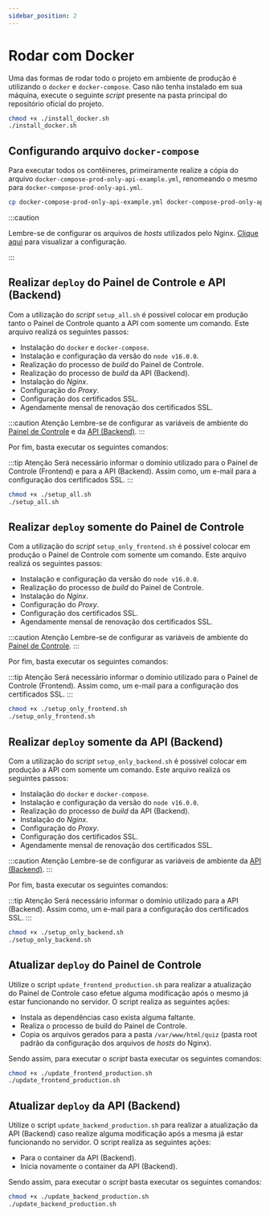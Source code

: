 ```yaml
---
sidebar_position: 2
---
```


# Rodar com Docker

Uma das formas de rodar todo o projeto em ambiente de produção é utilizando o `docker` e `docker-compose`. Caso não tenha instalado em sua máquina, execute o seguinte _script_ presente na pasta principal do repositório oficial do projeto.

```bash title="install_docker.sh"
chmod +x ./install_docker.sh
./install_docker.sh
```

## Configurando arquivo `docker-compose`

Para executar todos os contêineres, primeiramente realize a cópia do arquivo `docker-compose-prod-only-api-example.yml`, renomeando o mesmo para `docker-compose-prod-only-api.yml`.

```bash
cp docker-compose-prod-only-api-example.yml docker-compose-prod-only-api.yml
```

:::caution

Lembre-se de configurar os arquivos de _hosts_ utilizados pelo Nginx. [Clique aqui](./config_nginx.md) para visualizar a configuração.

:::

## Realizar `deploy` do Painel de Controle e API (Backend)

Com a utilização do _script_ `setup_all.sh` é possivel colocar em produção tanto o Painel de Controle quanto a API com somente um comando. Este arquivo realizá os seguintes passos:

- Instalação do `docker` e `docker-compose`.
- Instalação e configuração da versão do `node v16.0.0`.
- Realização do processo de _build_ do Painel de Controle.
- Realização do processo de _build_ da API (Backend).
- Instalação do _Nginx_.
- Configuração do _Proxy_.
- Configuração dos certificados SSL.
- Agendamente mensal de renovação dos certificados SSL.

:::caution Atenção
Lembre-se de configurar as variáveis de ambiente do [Painel de Controle](../environment_variables/frontend.md) e da [API (Backend)](../environment_variables/backend.md).
:::

Por fim, basta executar os seguintes comandos:

:::tip Atenção
Será necessário informar o domínio utilizado para o Painel de Controle (Frontend) e para a API (Backend). Assim como, um e-mail para a configuração dos certificados SSL.
:::

```bash title="setup_all.sh"
chmod +x ./setup_all.sh
./setup_all.sh
```

## Realizar `deploy` somente do Painel de Controle

Com a utilização do _script_ `setup_only_frontend.sh` é possivel colocar em produção o Painel de Controle com somente um comando. Este arquivo realizá os seguintes passos:

- Instalação e configuração da versão do `node v16.0.0`.
- Realização do processo de _build_ do Painel de Controle.
- Instalação do _Nginx_.
- Configuração do _Proxy_.
- Configuração dos certificados SSL.
- Agendamente mensal de renovação dos certificados SSL.

:::caution Atenção
Lembre-se de configurar as variáveis de ambiente do [Painel de Controle](../environment_variables/frontend.md).
:::

Por fim, basta executar os seguintes comandos:

:::tip Atenção
Será necessário informar o domínio utilizado para o Painel de Controle (Frontend). Assim como, um e-mail para a configuração dos certificados SSL.
:::

```bash title="setup_only_frontend.sh"
chmod +x ./setup_only_frontend.sh
./setup_only_frontend.sh
```

## Realizar `deploy` somente da API (Backend)

Com a utilização do _script_ `setup_only_backend.sh` é possivel colocar em produção a API com somente um comando. Este arquivo realizá os seguintes passos:

- Instalação do `docker` e `docker-compose`.
- Instalação e configuração da versão do `node v16.0.0`.
- Realização do processo de _build_ da API (Backend).
- Instalação do _Nginx_.
- Configuração do _Proxy_.
- Configuração dos certificados SSL.
- Agendamente mensal de renovação dos certificados SSL.

:::caution Atenção
Lembre-se de configurar as variáveis de ambiente da [API (Backend)](../environment_variables/backend.md).
:::

Por fim, basta executar os seguintes comandos:

:::tip Atenção
Será necessário informar o domínio utilizado para a API (Backend). Assim como, um e-mail para a configuração dos certificados SSL.
:::

```bash title="setup_only_backend.sh"
chmod +x ./setup_only_backend.sh
./setup_only_backend.sh
```

## Atualizar `deploy` do Painel de Controle

Utilize o script `update_frontend_production.sh` para realizar a atualização do Painel de Controle caso efetue alguma modificação após o mesmo já estar funcionando no servidor. O script realiza as seguintes ações:

- Instala as dependências caso exista alguma faltante.
- Realiza o processo de build do Painel de Controle.
- Copia os arquivos gerados para a pasta `/var/www/html/quiz` (pasta root padrão da configuração dos arquivos de _hosts_ do Nginx).

Sendo assim, para executar o _script_ basta executar os seguintes comandos:

```bash
chmod +x ./update_frontend_production.sh
./update_frontend_production.sh
```

## Atualizar `deploy` da API (Backend)

Utilize o script `update_backend_production.sh` para realizar a atualização da API (Backend) caso realize alguma modificação após a mesma já estar funcionando no servidor. O script realiza as seguintes ações:

- Para o container da API (Backend).
- Inicia novamente o container da API (Backend).

Sendo assim, para executar o _script_ basta executar os seguintes comandos:

```bash
chmod +x ./update_backend_production.sh
./update_backend_production.sh
```
